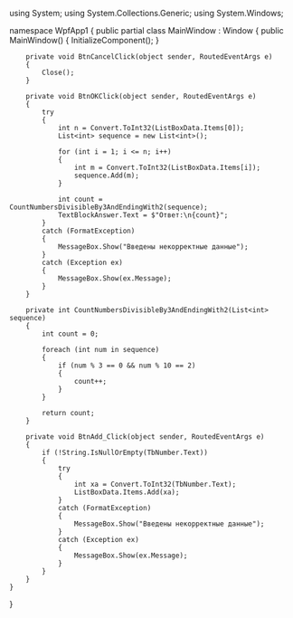 using System;
using System.Collections.Generic;
using System.Windows;

namespace WpfApp1
{
    public partial class MainWindow : Window
    {
        public MainWindow()
        {
            InitializeComponent();
        }

        private void BtnCancelClick(object sender, RoutedEventArgs e)
        {
            Close();
        }

        private void BtnOKClick(object sender, RoutedEventArgs e)
        {
            try
            {
                int n = Convert.ToInt32(ListBoxData.Items[0]);
                List<int> sequence = new List<int>();

                for (int i = 1; i <= n; i++)
                {
                    int m = Convert.ToInt32(ListBoxData.Items[i]);
                    sequence.Add(m);
                }

                int count = CountNumbersDivisibleBy3AndEndingWith2(sequence);
                TextBlockAnswer.Text = $"Ответ:\n{count}";
            }
            catch (FormatException)
            {
                MessageBox.Show("Введены некорректные данные");
            }
            catch (Exception ex)
            {
                MessageBox.Show(ex.Message);
            }
        }

        private int CountNumbersDivisibleBy3AndEndingWith2(List<int> sequence)
        {
            int count = 0;

            foreach (int num in sequence)
            {
                if (num % 3 == 0 && num % 10 == 2)
                {
                    count++;
                }
            }

            return count;
        }

        private void BtnAdd_Click(object sender, RoutedEventArgs e)
        {
            if (!String.IsNullOrEmpty(TbNumber.Text))
            {
                try
                {
                    int xa = Convert.ToInt32(TbNumber.Text);
                    ListBoxData.Items.Add(xa);
                }
                catch (FormatException)
                {
                    MessageBox.Show("Введены некорректные данные");
                }
                catch (Exception ex)
                {
                    MessageBox.Show(ex.Message);
                }
            }
        }
    }
}
